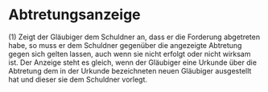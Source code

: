 # Abtretungsanzeige

(1) Zeigt der Gläubiger dem Schuldner an, dass er die Forderung abgetreten habe, so muss er dem Schuldner gegenüber die angezeigte Abtretung gegen sich gelten lassen, auch wenn sie nicht erfolgt oder nicht wirksam ist. Der Anzeige steht es gleich, wenn der Gläubiger eine Urkunde über die Abtretung dem in der Urkunde bezeichneten neuen Gläubiger ausgestellt hat und dieser sie dem Schuldner vorlegt.